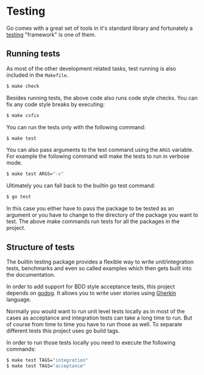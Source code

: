 # Testing

Go comes with a great set of tools in it's standard library and fortunately a [testing](https://golang.org/pkg/testing/) "framework" is one of them.


## Running tests

As most of the other development related tasks, test running is also included in the `Makefile`.

``` bash
$ make check
```

Besides running tests, the above code also runs code style checks. You can fix any code style breaks by executing:

``` bash
$ make csfix
```

You can run the tests only with the following command:

``` bash
$ make test
```

You can also pass arguments to the test command using the `ARGS` variable.
For example the following command will make the tests to run in verbose mode.

``` bash
$ make test ARGS="-v"
```

Ultimately you can fall back to the builtin go test command:

``` bash
$ go test
```

In this case you either have to pass the package to be tested as an argument or you have to change to the directory of the package you want to test.
The above make commands run tests for all the packages in the project.


## Structure of tests

The builtin testing package provides a flexible way to write unit/integration tests, benchmarks and even so called examples which then gets built into the documentation.

In order to add support for BDD style acceptance tests, this project depends on [godog](https://github.com/DATA-DOG/godog). It allows you to write user stories using [Gherkin](https://github.com/cucumber/cucumber/wiki/Gherkin) language.

Normally you would want to run unit level tests locally as in most of the cases as acceptance and integration tests can take a long time to run.
But of course from time to time you have to run those as well. To separate different tests this project uses go build tags.

In order to run those tests locally you need to execute the following commands:

``` bash
$ make test TAGS="integration"
$ make test TAGS="acceptance"
```
